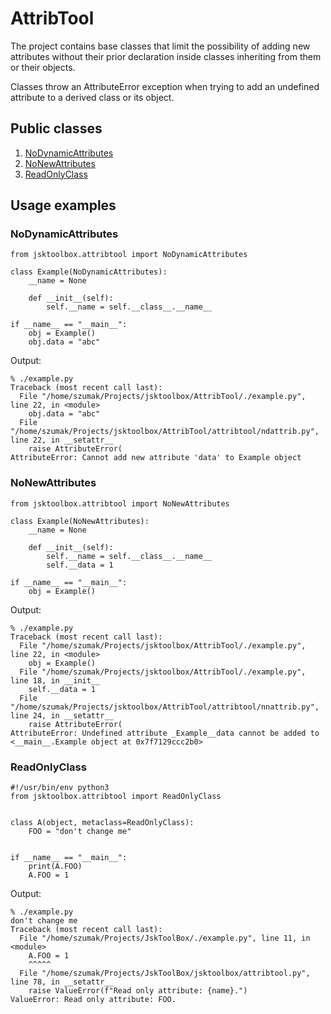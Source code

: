 # AttribTool

The project contains base classes that limit the possibility of adding new attributes without their prior declaration inside classes inheriting from them or their objects.

Classes throw an AttributeError exception when trying to add an undefined attribute to a derived class or its object.

## Public classes
1. [NoDynamicAttributes](https://github.com/Szumak75/JskToolBox/blob/1.0.8/docs/AttribTool.md#nodynamicattributes)
1. [NoNewAttributes](https://github.com/Szumak75/JskToolBox/blob/1.0.8/docs/AttribTool.md#nonewattributes)
1. [ReadOnlyClass](https://github.com/Szumak75/JskToolBox/blob/1.0.8/docs/AttribTool.md#readonlyclass)

## Usage examples

### NoDynamicAttributes
```
from jsktoolbox.attribtool import NoDynamicAttributes

class Example(NoDynamicAttributes):
    __name = None

    def __init__(self):
        self.__name = self.__class__.__name__

if __name__ == "__main__":
    obj = Example()
    obj.data = "abc"
```

Output:
```
% ./example.py
Traceback (most recent call last):
  File "/home/szumak/Projects/jsktoolbox/AttribTool/./example.py", line 22, in <module>
    obj.data = "abc"
  File "/home/szumak/Projects/jsktoolbox/AttribTool/attribtool/ndattrib.py", line 22, in __setattr__
    raise AttributeError(
AttributeError: Cannot add new attribute 'data' to Example object
```

### NoNewAttributes
```
from jsktoolbox.attribtool import NoNewAttributes

class Example(NoNewAttributes):
    __name = None

    def __init__(self):
        self.__name = self.__class__.__name__
        self.__data = 1

if __name__ == "__main__":
    obj = Example()
```

Output:
```
% ./example.py
Traceback (most recent call last):
  File "/home/szumak/Projects/jsktoolbox/AttribTool/./example.py", line 22, in <module>
    obj = Example()
  File "/home/szumak/Projects/jsktoolbox/AttribTool/./example.py", line 18, in __init__
    self.__data = 1
  File "/home/szumak/Projects/jsktoolbox/AttribTool/attribtool/nnattrib.py", line 24, in __setattr__
    raise AttributeError(
AttributeError: Undefined attribute _Example__data cannot be added to <__main__.Example object at 0x7f7129ccc2b0>
```

### ReadOnlyClass
```
#!/usr/bin/env python3
from jsktoolbox.attribtool import ReadOnlyClass


class A(object, metaclass=ReadOnlyClass):
    FOO = "don't change me"


if __name__ == "__main__":
    print(A.FOO)
    A.FOO = 1
```

Output:
```
% ./example.py
don't change me
Traceback (most recent call last):
  File "/home/szumak/Projects/JskToolBox/./example.py", line 11, in <module>
    A.FOO = 1
    ^^^^^
  File "/home/szumak/Projects/JskToolBox/jsktoolbox/attribtool.py", line 78, in __setattr__
    raise ValueError(f"Read only attribute: {name}.")
ValueError: Read only attribute: FOO.
```
